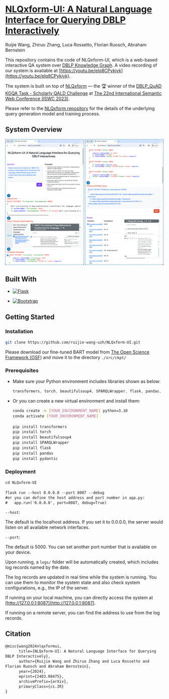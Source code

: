 # [NLQxform-UI: A Natural Language Interface for Querying DBLP Interactively](https://arxiv.org/abs/2403.08475)

Ruijie Wang, Zhiruo Zhang, Luca Rossetto, Florian Ruosch, Abraham Bernstein

This repository contains the code of NLQxform-UI, which is a web-based interactive QA system over [DBLP Knowledge Graph](https://blog.dblp.org/tag/knowledge-graph/). A video recording of our system is available at [https://youtu.be/elq8CPykiyk](https://youtu.be/elq8CPykiyk).

The system is built on top of [NLQxform](https://ceur-ws.org/Vol-3592/paper2.pdf) &mdash; the :trophy: winner of the [DBLP_QuAD KGQA Task - Scholarly QALD Challenge](https://kgqa.github.io/scholarly-QALD-challenge/2023/) at [The 22nd International Semantic Web Conference (ISWC 2023)](https://iswc2023.semanticweb.org/).

Please refer to the [NLQxform repository](https://github.com/ruijie-wang-uzh/NLQxform) for the details of the underlying query generation model and training process.

## System Overview

![system overview](https://github.com/ruijie-wang-uzh/NLQxform-UI/blob/main/system.png?raw=true)


## Built With

* [![Flask][Flask.js]][Flask-url]

* [![Bootstrap][Bootstrap.com]][Bootstrap-url]


## Getting Started

### Installation

```bash
git clone https://github.com/ruijie-wang-uzh/NLQxform-UI.git
```
Please download our fine-tuned BART model from [The Open Science Framework (OSF)](https://osf.io/tzkfd/?view_only=0a0e8eb8999440688f4e915f7309e1df) and move it to the directory `./src/ckpt/`

### Prerequisites

- Make sure your Python environment includes libraries shown as below:

  ```powershell
  transformers, torch, beautifulsoup4, SPARQLWrapper, flask, pandas, pydantic
  ```

- Or you can create a new virtual environment and install them:

  ```bash
  conda create -n [YOUR_ENVIRONMENT_NAME] python=3.10
  conda activate [YOUR_ENVIRONMENT_NAME]
  
  pip install transformers
  pip install torch 
  pip install beautifulsoup4
  pip install SPARQLWrapper
  pip install flask
  pip install pandas
  pip install pydantic
  ```

### Deployment

```shell
cd NLQxform-UI

flask run --host 0.0.0.0 --port 8087 --debug
#or you can define the host address and port number in app.py:
#	app.run('0.0.0.0', port=8087, debug=True)
```

`--host`: 

  The default is the localhost address. If you set it to 0.0.0.0, the server would listen on all available network interfaces.

`--port`: 

  The default is 5000. You can set another port number that is available on your device.

Upon running, a `logs/` folder will be automatically created, which includes log records named by the date.

The log records are updated in real time while the system is running. You can use them to monitor the system state and also check system configurations, e.g., the IP of the server.

If running on your local machine, you can directly access the system at [http://127.0.0.1:8087](http://127.0.0.1:8087).

If running on a remote server, you can find the address to use from the log records.


[Flask.js]: https://img.shields.io/badge/Flask-20232A?style=for-the-badge&logo=react&logoColor=61DAFB
[Flask-url]: https://flask.palletsprojects.com/en/3.0.x/
[Bootstrap.com]: https://img.shields.io/badge/Bootstrap-563D7C?style=for-the-badge&logo=bootstrap&logoColor=white
[Bootstrap-url]: https://getbootstrap.com


## Citation

```
@misc{wang2024nlqxformui,
      title={NLQxform-UI: A Natural Language Interface for Querying DBLP Interactively}, 
      author={Ruijie Wang and Zhiruo Zhang and Luca Rossetto and Florian Ruosch and Abraham Bernstein},
      year={2024},
      eprint={2403.08475},
      archivePrefix={arXiv},
      primaryClass={cs.IR}
}
```
